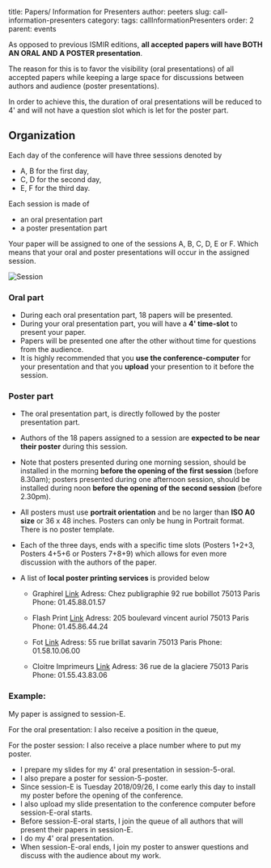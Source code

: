 title: Papers/ Information for Presenters
author: peeters
slug: call-information-presenters
category:
tags: callInformationPresenters
order: 2
parent: events

As opposed to previous ISMIR editions, **all accepted papers will have BOTH AN ORAL AND A POSTER presentation**.

The reason for this is to favor the visibility (oral presentations) of all accepted papers while keeping a large space for discussions between authors and audience (poster presentations).

In order to achieve this, the duration of oral presentations will be reduced to 4' and will not have a question slot which is let for the poster part.

## Organization

Each day of the conference will have three sessions denoted by

- A, B for the first day, 
- C, D for the second day, 
- E, F for the third day.

Each session is made of 

- an oral presentation part
- a poster presentation part

Your paper will be assigned to one of the sessions A, B, C, D, E or F.
Which means that your oral and poster presentations will occur in the assigned session.

![Session]({filename}/images/sessionABCDEF.png)

### Oral part

- During each oral presentation part, 18 papers will be presented.
- During your oral presentation part, you will have a **4' time-slot** to present your paper. 
- Papers will be presented one after the other without time for questions from the audience. 
- It is highly recommended that you **use the conference-computer** for your presentation and that you **upload** your presention to it before the session.

### Poster part

- The oral presentation part, is directly followed by the poster presentation part. 
- Authors of the 18 papers assigned to a session are **expected to be near their poster** during this session.
- Note that posters presented during one morning session, should be installed in the morning **before the opening of the first session** (before 8.30am); posters presented during one afternoon session, should be installed during noon **before the opening of the second session** (before 2.30pm). 
- All posters must use **portrait orientation** and be no larger than **ISO A0 size** or 36 x 48 inches. Posters can only be hung in Portrait format. There is no poster template.
- Each of the three days, ends with a specific time slots (Posters 1+2+3, Posters 4+5+6 or Posters 7+8+9) which allows for even more discussion with the authors of the paper.
- A list of **local poster printing services** is provided below

	- Graphirel [Link](http://graphirel.fr/)
	Adress: Chez publigraphie 92 rue bobillot 75013 Paris
	Phone: 01.45.88.01.57

	- Flash Print [Link](http://www.flash-print-imprimerie.com/)
	Adress: 205 boulevard vincent auriol 75013 Paris
	Phone: 01.45.86.44.24

	- Fot [Link](http://www.fot.fr/index.html)
	Adress: 55 rue brillat savarin 75013 Paris
	Phone: 01.58.10.06.00

	- Cloitre Imprimeurs [Link](http://www.cloitre-imp.fr/fr/)
	Adress: 36 rue de la glaciere 75013 Paris
	Phone: 01.55.43.83.06




### Example: 

My paper is assigned to session-E.

For the oral presentation: I also receive a position in the queue, 

For the poster session: I also receive a place number where to put my poster.

- I prepare my slides for my 4' oral presentation in session-5-oral.
- I also prepare a poster for session-5-poster.
- Since session-E is Tuesday 2018/09/26, I come early this day to install my poster before the opening of the conference.
- I also upload my slide presentation to the conference computer before session-E-oral starts.
- Before session-E-oral starts, I join the queue of all authors that will present their papers in session-E. 
- I do my 4' oral presentation.
- When session-E-oral ends, I join my poster to answer questions and discuss with the audience about my work.

